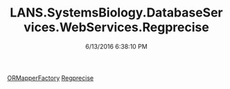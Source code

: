 ﻿---
title: LANS.SystemsBiology.DatabaseServices.WebServices.Regprecise
date: 6/13/2016 6:38:10 PM
---

[ORMapperFactory](T-LANS.SystemsBiology.DatabaseServices.WebServices.Regprecise.ORMapperFactory.html)
[Regprecise](T-LANS.SystemsBiology.DatabaseServices.WebServices.Regprecise.Regprecise.html)
